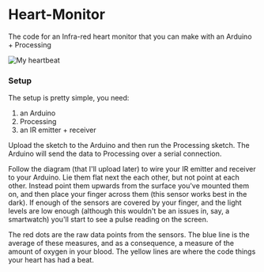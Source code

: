 # Heart-Monitor
The code for an Infra-red heart monitor that you can make with an Arduino + Processing

![My heartbeat](http://sean.mtracey.org/downloads/heartbeat.png)

### Setup

The setup is pretty simple, you need:

1. an Arduino
2. Processing
3. an IR emitter + receiver

Upload the sketch to the Arduino and then run the Processing sketch. The Arduino will send the data to Processing over a serial connection.

Follow the diagram (that I'll upload later) to wire your IR emitter and receiver to your Arduino. Lie them flat next the each other, but not point at each other. Instead point them upwards from the surface you've mounted them on, and then place your finger across them (this sensor works best in the dark). If enough of the sensors are covered by your finger, and the light levels are low enough (although this wouldn't be an issues in, say, a smartwatch) you'll start to see a pulse reading on the screen. 

The red dots are the raw data points from the sensors. The blue line is the average of these measures, and as a consequence, a measure of the amount of oxygen in your blood. The yellow lines are where the code things your heart has had a beat.

